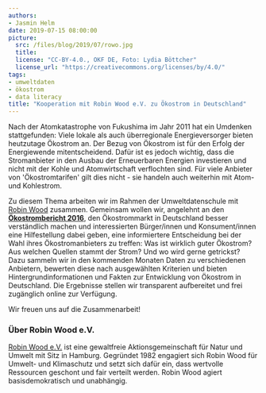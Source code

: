 ```yaml
---
authors: 
- Jasmin Helm
date: 2019-07-15 08:00:00
picture:
  src: /files/blog/2019/07/rowo.jpg
  title: 
  license: "CC-BY-4.0., OKF DE, Foto: Lydia Böttcher"
  license_url: "https://creativecommons.org/licenses/by/4.0/"
tags:
- umweltdaten
- ökostrom
- data literacy
title: "Kooperation mit Robin Wood e.V. zu Ökostrom in Deutschland"
---
```


Nach der Atomkatastrophe von Fukushima im Jahr 2011 hat ein Umdenken stattgefunden: Viele lokale als auch überregionale Energieversorger bieten heutzutage Ökostrom an. Der Bezug von Ökostrom ist für den Erfolg der Energiewende mitentscheidend. Dafür ist es jedoch wichtig, dass die Stromanbieter in den Ausbau der Erneuerbaren Energien investieren und nicht mit der Kohle und Atomwirtschaft verflochten sind. Für viele Anbieter von 'Ökostromtarifen' gilt dies nicht - sie handeln auch weiterhin mit Atom- und Kohlestrom.

Zu diesem Thema arbeiten wir im Rahmen der Umweltdatenschule mit [Robin Wood](https://www.robinwood.de/) zusammen. Gemeinsam wollen wir, angelehnt an den **[Ökostrombericht 2016](https://www.robinwood.de/sites/default/files/Oekostrom-Wechsel_Recherchebericht_ROBINWOOD_2016.pdf)**, den Ökostrommarkt in Deutschland besser verständlich machen und interessierten Bürger/innen und Konsument/innen eine Hilfestellung dabei geben, eine informiertere Entscheidung bei der Wahl ihres Ökostromanbieters zu treffen: Was ist wirklich guter Ökostrom? Aus welchen Quellen stammt der Strom? Und wo wird gerne getrickst? Dazu sammeln wir in den kommenden Monaten Daten zu verschiedenen Anbietern, bewerten diese nach ausgewählten Kriterien und bieten Hintergrundinformationen und Fakten zur Entwicklung von Ökostrom in Deutschland. Die Ergebnisse stellen wir transparent aufbereitet und frei zugänglich online zur Verfügung.  

Wir freuen uns auf die Zusammenarbeit!

### Über Robin Wood e.V.

[Robin Wood e.V.](https://www.robinwood.de/) ist eine gewaltfreie Aktionsgemeinschaft für Natur und Umwelt mit Sitz in Hamburg. Gegründet 1982 engagiert sich Robin Wood für Umwelt- und Klimaschutz und setzt sich dafür ein, dass wertvolle Ressourcen geschont und fair verteilt werden. Robin Wood agiert basisdemokratisch und unabhängig.

